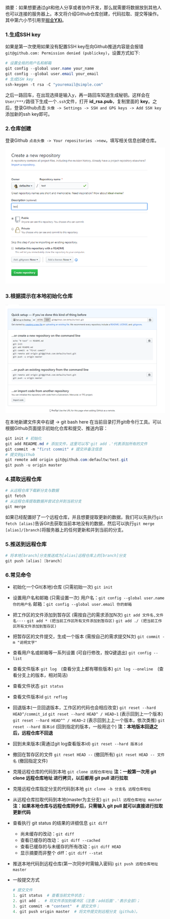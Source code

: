 摘要：如果想要通过git和他人分享或者协作开发，那么就需要将数据放到其他人也可以连接的服务器上。本文将介绍Github仓库创建，代码拉取、提交等操作。其中第六小节引用至[掘金**YXi**]("https://juejin.im/post/5deb69266fb9a0160e2a1073")。

### 1.生成SSH key

如果是第一次使用如果没有配置SSH key在向Github推送内容是会报错`git@github.com: Permission denied (publickey)`，设置方式如下:

```powershell
# 设置全局的用户名和邮箱
git config --global user.name your_name
git config --global user.email your_email
# 生成SSH key
ssh-keygen -t rsa -C "youremail@simple.com"
```

之后一路回车，在出现选择是输入y，再一路回车知道生成秘钥。这样会在`User/***/`路径下生成一个`.ssh`文件，打开 **id_rsa.pub**，复制里面的 **key**。之后，登录Github点击 `头像 -> Settings -> SSH and GPG keys -> Add SSH key`添加新的ssh key即可。

### 2.仓库创建

登录Github `点击头像 -> Your repositories ->new`，填写相关信息创建仓库。

![img](https://github.com/defaultw/note/raw/master/FigureBed/createrep20200307161619.png)

### 3.根据提示在本地初始化仓库

![img](https://github.com/defaultw/note/raw/master/FigureBed/init20200307162141.png)

在本地新建文件夹中右键 -> git bash here 在当前目录打开git命令行工具。可以根据Github页面提示初始化仓库和提交、推送内容：

```powershell
git init # 初始化
git add README.md # 添加文件，这里可以写'git add .'代表添加所有的文件
git commit -m "first commit" # 提交并备注信息
# 提交到github
git remote add origin git@github.com:defaultw/test.git
git push -u origin master
```

### 4.提取远程仓库

```powershell
# 从远程仓库下载新分支与数据
git fetch
# 从远程仓库提取数据并尝试合并到当前分支
git merge
```

如果已经配置好了一个远程仓库，并且想要提取更新的数据，我们可以先执行`git fetch [alias]`告诉Git去获取当前本地没有的数据，然后可以执行`git merge [alias]/[branch]`将服务器上的任何更新和并到当前的分支。

### 5.推送到远程仓库

```powershell
# 将本地[branch]分支推送成为[alias]远程仓库上的[branch]分支
git push [alias] [branch]
```

### 6.常见命令

- 初始化一个Git(本地)仓库 (只需初始一次)
 `git init`

- 设置用户名和邮箱 (只需设置一次)
 用户名：`git config --global user.name 你的用户名`
邮箱：`git config --global user.email 你的邮箱`

- 把工作区的文件添加到暂存区  (需按自己的需求添加N次)
 `git add 文件名,文件名····`
 `git add * (把当前工作区所有文件添加到暂存区)`
 `git add ./ (把当前工作区所有文件添加到暂存区)`

- 把暂存区的文件提交，生成一个版本 (需按自己的需求提交N次)
 `git commit -m "说明文字"`

- 查看用户名或邮箱等一系列设置  (可自行修改，按Q键退出)
 `git config --list`

- 查看文件版本
 `git log` (查看分支上都有哪些版本)
 `git log --oneline` (查看分支上的版本，相对简洁)

- 查看文件状态
 `git status`

- 查看文件版本id
 `git reflog`

- 回退版本(一旦回退版本，工作区的代码也会相应改变)
 `git reset --hard HEAD^/commit_id`
 `git reset --hard HEAD^ / HEAD~1` (表示回到上一个版本)
 `git reset --hard HEAD^^ / HEAD~2` (表示回到上上一个版本，依次类推)
 `git reset --hard 版本id` (回到指定的版本，一般用这个)
 **注：本地版本回退之后，远程仓库不回退**

- 回到未来版本(需通过git log查看版本id)
 `git reset --hard 版本id`

- 撤回在暂存区的文件
 `git reset HEAD --` (撤回所有)
 `git reset HEAD -- 文件名` (撤回指定文件)

- 克隆远程仓库的代码到本地
 `git clone 远程仓库地址`
 **注：一般第一次用 git clone 远程仓库地址 进行拷贝，以后都用 git pull 进行拉取**

- 克隆远程仓库指定分支的代码到本地
 `git clone -b 分支名 远程仓库地址`

- 从远程仓库拉取代码到本地(master为主分支)
 `git pull 远程仓库地址 master`
 **注：如果本地仓库与远程仓库同步后，只需输入 git pull 就可以直接进行拉取更新代码**

- 查看执行 git status 的结果的详细信息
 `git diff`

	- 尚未缓存的改动：`git diff`
	- 查看已缓存的改动： `git diff --cached`
	- 查看已缓存的与未缓存的所有改动：`git diff HEAD`
	- 显示摘要而非整个 diff：`git diff --stat`

- 推送本地代码到远程仓库(第一次同步时需输入密码)
 `git push 远程仓库地址 master`

- 一般提交方式

  ```powershell
  # 提交文件
  1. git status  # 查看当前文件状态；
  2. git add .  # 将文件添加到缓冲区（注意：add后面'.'表示全部）；
  3. git commit -m "content"  # 提交文件；
  4. git push origin master  # 将文件提交到远程分支（github）。
  ```

  
